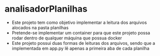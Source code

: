 # analisadorPlanilhas

- Este projeto tem como objetivo implementar a leitura dos arquivos alocados na pasta planilhas
- Pretende-se implementar um container para que este projeto possa rodar dentro de qualquer máquina que possua docker
- Este projeto possui duas formas de leituras dos arquivos, sendo que a implementada em app.py lê apenas a primeira aba de cada planilha
